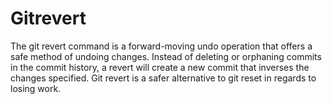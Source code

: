 # Gitrevert
The git revert command is a forward-moving undo operation that offers a safe method of undoing changes. 
Instead of deleting or orphaning commits in the commit history,
a revert will create a new commit that inverses the changes specified. 
Git revert is a safer alternative to git reset in regards to losing work.
